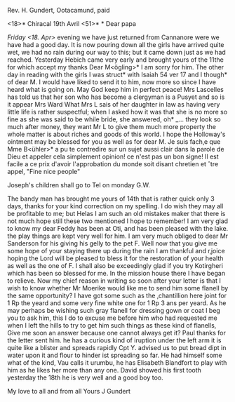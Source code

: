 Rev. H. Gundert, Ootacamund, paid

<18>* Chiracal 19th Avril <51>*
 <Saturday>*
Dear papa

<Char->*Friday <18. Apr>* evening we have just returned from Cannanore were we have had a good day. It is now pouring down all the girls have arrived quite wet, we had no rain during our way to this; but it came down just as we had reached. Yesterday Hebich came very early and brought yours of the 11the for which accept my thanks Dear M<ögling>* I am sorry for him. The other day in reading with the girls I was struct* with Isaiah 54 ver 17 and I though<t>* of dear M. I would have liked to send it to him, now more so since I have heard what is going on. May God keep him in perfect peace! 
Mrs Lascelles has told us that her son who has become a clergyman is a Pusyet and so is it appear Mrs Ward What Mrs L sais of her daughter in law as having very little life is rather suspectful; when I asked how it was that she is no more so fine as she was said to be while bride, she answered, oh* _... they look so much after money, they want Mr L to give them much more property the whole matter is about riches and goods of this world. I hope the Holloway's ointment may be blessed for you as well as for dear M. Je suis fach‚e que Mme B<ühler>* a pu te contredire sur un sujet aussi clair dans la parole de Dieu et appeler cela simplement opinion! ce n'est pas un bon signe! Il est facile a ce prix d'avoir l'approbation du monde soit disant chretien et ˆtre appel‚ "Fine nice people"

Joseph's children shall go to Tel on monday G.W.

The bandy man has brought me yours of 14th that is rather quick only 3 days, thanks for your kind correction on my spelling. I do wish they may all be profitable to me; but Helas I am such an old mistakes maker that there is not much hope still these two mentioned I hope to remember! I am very glad to know my dear Feddy has been at Oti, and has been pleased with the lake. the play things are kept very well for him. I am very much obliged to dear Mr Sanderson for his giving his gelly to the pet F. Well now that you give me some hope of your staying there up during the rain I am thankful and r‚joice hoping the Lord will be pleased to bless it for the restoration of your health as well as the one of F. I shall also be exceedingly glad if you try Kotirgheri which has been so blessed for me. In the mission house there I have began to relieve. Now my chief reason in writing so soon after your letter is that I wish to know whether Mr Moerike would like me to send him some flanell by the same opportunity? I have got some such as the ‚chantillion here joint for 1 Rp the yeard and some very fine white one for 1 Rp 3 ans per yeard. As he may perhaps be wishing such gray flanell for dressing gown or coat I beg you to ask him, this I do to excuse me before him who had requested me when I left the hills to try to get him such things as these kind of flanells, Give me soon an answer because one cannot always get it? Paul thanks for the letter sent him. he has a curious kind of iruption under the left arm it is quite like a blister and spreads rapidly Cpt Y. advised us to put bread dipt in water upon it and flour to hinder ist spreading so far. He had himself some what of the kind, Vau calls it urumbu, he has Elisabeth Blandfort to play with him as he likes her more than any one. David showed his first tooth yesterday the 18th he is very well and a good boy too.

My love to all and from all
 Yours J Gundert

